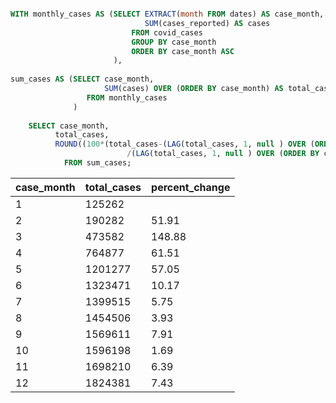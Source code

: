 ```sql

WITH monthly_cases AS (SELECT EXTRACT(month FROM dates) AS case_month,
                              SUM(cases_reported) AS cases
	                       FROM covid_cases
	                       GROUP BY case_month
	                       ORDER BY case_month ASC
					   ),
					   
sum_cases AS (SELECT case_month,
	                 SUM(cases) OVER (ORDER BY case_month) AS total_cases
			     FROM monthly_cases 
			  )
	
	SELECT case_month,
	      total_cases,
		  ROUND((100*(total_cases-(LAG(total_cases, 1, null ) OVER (ORDER BY case_month)))
						  /(LAG(total_cases, 1, null ) OVER (ORDER BY case_month))),2) AS percent_change
			FROM sum_cases; 
```

| case_month | total_cases | percent_change |
|------------|-------------|----------------|
| 1	| 125262 |	 |
| 2	| 190282 |	51.91 |
| 3	| 473582 |	148.88 |
| 4	| 764877 |	61.51 |
| 5	| 1201277 |	57.05 |
| 6	| 1323471 |	10.17 |
| 7	| 1399515 |	5.75 |
| 8	| 1454506 |	3.93 |
| 9	| 1569611 |	7.91 |
| 10	 | 1596198 |	1.69 |
| 11 | 	1698210 |	6.39 |
| 12 |	1824381 |	7.43 |
